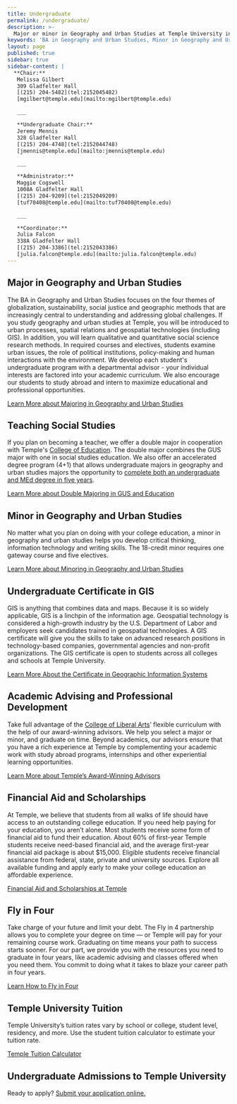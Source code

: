 ```yaml
---
title: Undergraduate
permalink: /undergraduate/
description: >-
  Major or minor in Geography and Urban Studies at Temple University in Philadelphia. Explore the themes of globalization, sustainability and social justice.
keywords: 'BA in Geography and Urban Studies, Minor in Geography and Urban Studies, GIS Certificate'
layout: page
published: true
sidebar: true
sidebar-content: |
  **Chair:**  
   Melissa Gilbert  
   309 Gladfelter Hall  
   [(215) 204-5482](tel:2152045482)  
   [mgilbert@temple.edu](mailto:mgilbert@temple.edu)   

   ___

   **Undergraduate Chair:**  
   Jeremy Mennis  
   328 Gladfelter Hall    
   [(215) 204-4748](tel:2152044748)    
   [jmennis@temple.edu](mailto:jmennis@temple.edu)   

   ___

   **Administrator:**  
   Maggie Cogswell  
   1008A Gladfelter Hall    
   [(215) 204-9209](tel:2152049209)   
   [tuf70408@temple.edu](mailto:tuf70408@temple.edu)      

   ___

   **Coordinator:**  
   Julia Falcon  
   338A Gladfelter Hall    
   [(215) 204-3386](tel:2152043386)   
   [julia.falcon@temple.edu](mailto:julia.falcon@temple.edu)
---
```

## Major in Geography and Urban Studies
The BA in Geography and Urban Studies focuses on the four themes of globalization, sustainability, social justice and geographic methods that are increasingly central to understanding and addressing global challenges. If you study geography and urban studies at Temple, you will be introduced to urban processes, spatial relations and geospatial technologies (including GIS). In addition, you will learn qualitative and quantitative social science research methods. In required courses and electives, students examine urban issues, the role of political institutions, policy-making and human interactions with the environment. We develop each student's undergraduate program with a departmental advisor - your individual interests are factored into your academic curriculum. We also encourage our students to study abroad and intern to maximize educational and professional opportunities.

[Learn More about Majoring in Geography and Urban Studies](http://bulletin.temple.edu/undergraduate/liberal-arts/geography-urban-studies/ba-geography-urban-studies/#text)

## Teaching Social Studies
If you plan on becoming a teacher, we offer a double major in cooperation with Temple's [College of Education](http://education.temple.edu/). The double major combines the GUS major with one in social studies education. We also offer an accelerated degree program (4+1) that allows undergraduate majors in geography and urban studies majors the opportunity to [complete both an undergraduate and MEd degree in five years](http://education.temple.edu/aod/geography-and-urban-studies-ba-adult-organizational-development-med).

[Learn More about Double Majoring in GUS and Education](http://education.temple.edu/aod/geography-and-urban-studies-ba-adult-organizational-development-med)

## Minor in Geography and Urban Studies
No matter what you plan on doing with your college education, a minor in geography and urban studies helps you develop critical thinking, information technology and writing skills. The 18-credit minor requires one gateway course and five electives.

[Learn More about Minoring in Geography and Urban Studies](http://bulletin.temple.edu/undergraduate/liberal-arts/geography-urban-studies/minor-geography-urban-studies/)

## Undergraduate Certificate in GIS
GIS is anything that combines data and maps. Because it is so widely applicable, GIS is a linchpin of the information age. Geospatial technology is considered a high-growth industry by the U.S. Department of Labor and employers seek candidates trained in geospatial technologies. A GIS certificate will give you the skills  to take on advanced research positions in technology-based companies, governmental agencies and non-profit organizations. The GIS certificate is open to students across all colleges and schools at Temple University.

[Learn More About the Certificate in Geographic Information Systems](http://bulletin.temple.edu/undergraduate/liberal-arts/geography-urban-studies/certificate-geographic-information-systems/)

## Academic Advising and Professional Development
Take full advantage of the [College of Liberal Arts](https://liberalarts.temple.edu/)’ flexible curriculum with the help of our award-winning advisors. We help you select a major or minor, and graduate on time. Beyond academics, our advisors ensure that you have a rich experience at Temple by complementing your academic work with study abroad programs, internships and other experiential learning opportunities.

[Learn More about Temple’s Award-Winning Advisors](https://liberalarts.temple.edu/advising)

## Financial Aid and Scholarships
At Temple, we believe that students from all walks of life should have access to an outstanding college education. If you need help paying for your education, you aren’t alone. Most students receive some form of financial aid to fund their education. About 60% of first-year Temple students receive need-based financial aid, and the average first-year financial aid package is about $15,000. Eligible students receive financial assistance from federal, state, private and university sources. Explore all available funding and apply early to make your college education an affordable experience.

[Financial Aid and Scholarships at Temple](https://sfs.temple.edu/financial-aid-types)

## Fly in Four
Take charge of your future and limit your debt. The Fly in 4 partnership allows you to complete your degree on time — or Temple will pay for your remaining course work. Graduating on time means your path to success starts sooner. For our part, we provide you with the resources you need to graduate in four years, like academic advising and classes offered when you need them. You commit to doing what it takes to blaze your career path in four years.

[Learn How to Fly in Four](http://fly.temple.edu/)

## Temple University Tuition
Temple University’s tuition rates vary by school or college, student level, residency, and more. Use the student tuition calculator to estimate your tuition rate.

[Temple Tuition Calculator](https://bursar.temple.edu/tuition-and-fees/tuition-rates)

## Undergraduate Admissions to Temple University
Ready to apply? [Submit your application online.](admissions.temple.edu/apply)
